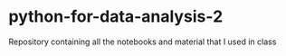 # python-for-data-analysis-2
Repository containing all the notebooks and material that I used in class

